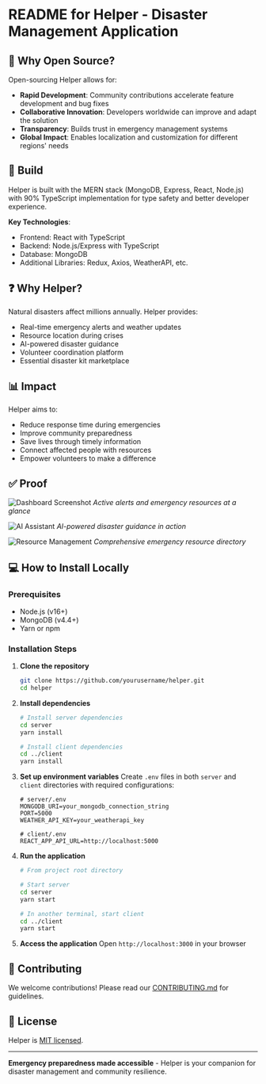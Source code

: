 
# README for Helper - Disaster Management Application

## 🌟 Why Open Source?

Open-sourcing Helper allows for:
- **Rapid Development**: Community contributions accelerate feature development and bug fixes
- **Collaborative Innovation**: Developers worldwide can improve and adapt the solution
- **Transparency**: Builds trust in emergency management systems
- **Global Impact**: Enables localization and customization for different regions' needs

## 🚀 Build

Helper is built with the MERN stack (MongoDB, Express, React, Node.js) with 90% TypeScript implementation for type safety and better developer experience.

**Key Technologies**:
- Frontend: React with TypeScript
- Backend: Node.js/Express with TypeScript
- Database: MongoDB
- Additional Libraries: Redux, Axios, WeatherAPI, etc.

## ❓ Why Helper?

Natural disasters affect millions annually. Helper provides:
- Real-time emergency alerts and weather updates
- Resource location during crises
- AI-powered disaster guidance
- Volunteer coordination platform
- Essential disaster kit marketplace

## 📊 Impact

Helper aims to:
- Reduce response time during emergencies
- Improve community preparedness
- Save lives through timely information
- Connect affected people with resources
- Empower volunteers to make a difference

## ✅ Proof

![Dashboard Screenshot](screenshots/dashboard.png)
*Active alerts and emergency resources at a glance*

![AI Assistant](screenshots/ai-assistant.png)
*AI-powered disaster guidance in action*

![Resource Management](screenshots/resources.png)
*Comprehensive emergency resource directory*

## 💻 How to Install Locally

### Prerequisites
- Node.js (v16+)
- MongoDB (v4.4+)
- Yarn or npm

### Installation Steps

1. **Clone the repository**
   ```bash
   git clone https://github.com/yourusername/helper.git
   cd helper
   ```

2. **Install dependencies**
   ```bash
   # Install server dependencies
   cd server
   yarn install

   # Install client dependencies
   cd ../client
   yarn install
   ```

3. **Set up environment variables**
   Create `.env` files in both `server` and `client` directories with required configurations:
   ```
   # server/.env
   MONGODB_URI=your_mongodb_connection_string
   PORT=5000
   WEATHER_API_KEY=your_weatherapi_key

   # client/.env
   REACT_APP_API_URL=http://localhost:5000
   ```

4. **Run the application**
   ```bash
   # From project root directory

   # Start server
   cd server
   yarn start

   # In another terminal, start client
   cd ../client
   yarn start
   ```

5. **Access the application**
   Open `http://localhost:3000` in your browser

## 🤝 Contributing

We welcome contributions! Please read our [CONTRIBUTING.md](CONTRIBUTING.md) for guidelines.

## 📄 License

Helper is [MIT licensed](LICENSE).

---

**Emergency preparedness made accessible** - Helper is your companion for disaster management and community resilience.
